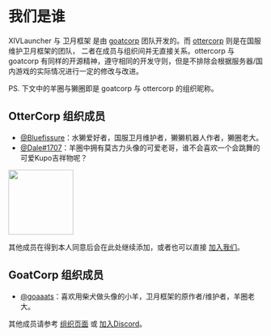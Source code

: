 # 我们是谁

XIVLauncher 与 卫月框架 是由 [goatcorp](https://github.com/goatcorp) 团队开发的。而 [ottercorp](https://github.com/ottercorp) 则是在国服维护卫月框架的团队，
二者在成员与组织间并无直接关系。ottercorp 与 goatcorp 有同样的开源精神，遵守相同的开发守则，但是不排除会根据服务器/国内游戏的实际情况进行一定的修改与改进。

PS. 下文中的羊圈与獭圈即是 goatcorp 与 ottercorp 的组织昵称。

## OtterCorp 组织成员

- [@Bluefissure](https://github.com/Bluefissure)：水獭爱好者，国服卫月维护者，獭獭机器人作者，獭圈老大。
- [@Dale#1707](https://discord.gg/3NMcUV5)：羊圈中拥有莫古力头像的可爱老哥，谁不会喜欢一个会跳舞的可爱Kupo吉祥物呢？

<img src="https://cdn.discordapp.com/avatars/101807177718571008/a_759c1cdcd5e1cf3b1de0e855575707b3.gif?size=128" width="128"></img>

其他成员在得到本人同意后会在此处继续添加，或者也可以直接 [加入我们](https://jq.qq.com/?_wv=1027&k=3un8iHCo)。

## GoatCorp 组织成员

- [@goaaats](https://github.com/goaaats)：喜欢用柴犬做头像的小羊，卫月框架的原作者/维护者，羊圈老大。

其他成员请参考 [组织页面](https://github.com/goatcorp) 或 [加入Discord](https://discord.gg/3NMcUV5)。
